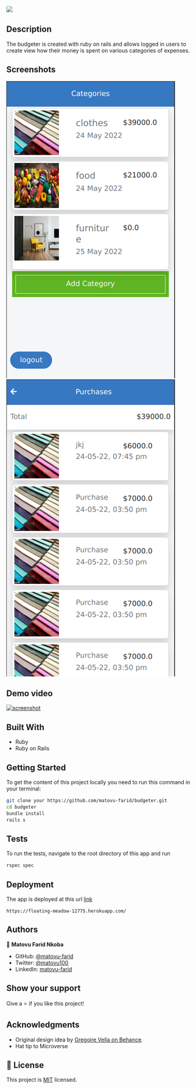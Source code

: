 ![](https://img.shields.io/badge/Microverse-blueviolet)

## Description

The budgeter is created with ruby on rails and allows logged in users to create view how their money is spent on various categories of expenses.

## Screenshots
![screenshot](./screenshot2.png)
![screenshot](./screenshot1.png)

## Demo video

[![screenshot](https://cdn.loom.com/sessions/thumbnails/1c8ee463a6da4f55ba6fa450618e3e2a-with-play.gif)](https://www.loom.com/share/1c8ee463a6da4f55ba6fa450618e3e2a)
## Built With

- Ruby
- Ruby on Rails

## Getting Started

To get the content of this project locally you need to run this command in your terminal:
``` bash
git clone your https://github.com/matovu-farid/budgeter.git
cd budgeter
bundle install
rails s
```
## Tests
To run the tests, navigate to the root directory of this app and run
```ruby
rspec spec
```
## Deployment
The app is deployed at this url
[link](https://floating-meadow-12775.herokuapp.com/)
```
https://floating-meadow-12775.herokuapp.com/
```

## Authors

👤 **Matovu Farid Nkoba**

- GitHub: [@matovu-farid](https://github.com/matovu-farid)
- Twitter: [@matovu100](https://twitter.com/matovu100)
- LinkedIn: [matovu-farid](https://www.linkedin.com/in/matovu-farid-48b80257)


## Show your support

Give a ⭐️ if you like this project!

## Acknowledgments
- Original design idea by [Gregoire Vella on Behance](https://www.behance.net/gregoirevella).
- Hat tip to Microverse


## 📝 License

This project is [MIT](./MIT.md) licensed.
